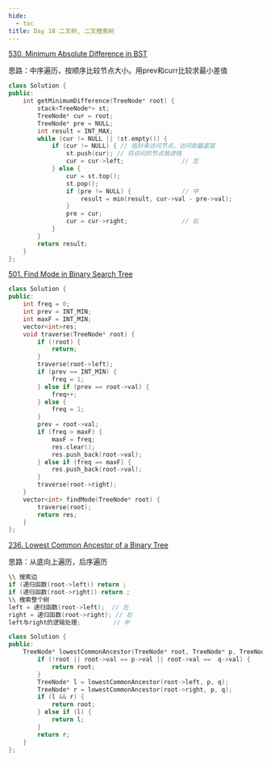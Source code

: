 ```yaml
---
hide:
  - toc
title: Day 18 二叉树, 二叉搜索树
---
```

[530. Minimum Absolute Difference in BST](https://leetcode.cn/problems/minimum-absolute-difference-in-bst/)

思路：中序遍历，按顺序比较节点大小。用prev和curr比较求最小差值
```cpp
class Solution {
public:
    int getMinimumDifference(TreeNode* root) {
        stack<TreeNode*> st;
        TreeNode* cur = root;
        TreeNode* pre = NULL;
        int result = INT_MAX;
        while (cur != NULL || !st.empty()) {
            if (cur != NULL) { // 指针来访问节点，访问到最底层
                st.push(cur); // 将访问的节点放进栈
                cur = cur->left;                // 左
            } else {
                cur = st.top();
                st.pop();
                if (pre != NULL) {              // 中
                    result = min(result, cur->val - pre->val);
                }
                pre = cur;
                cur = cur->right;               // 右
            }
        }
        return result;
    }
};
```
[501. Find Mode in Binary Search Tree](https://leetcode.cn/problems/find-mode-in-binary-search-tree/)

```cpp
class Solution {
public:
    int freq = 0;
    int prev = INT_MIN;
    int maxF = INT_MIN;
    vector<int>res;
    void traverse(TreeNode* root) {
        if (!root) {
            return;
        }
        traverse(root->left);
        if (prev == INT_MIN) {
            freq = 1;
        } else if (prev == root->val) {
            freq++;
        } else {
            freq = 1;
        }
        prev = root->val;
        if (freq > maxF) {
            maxF = freq;
            res.clear();
            res.push_back(root->val);
        } else if (freq == maxF) {
            res.push_back(root->val);
        }
        traverse(root->right);
    }
    vector<int> findMode(TreeNode* root) {
        traverse(root);
        return res;
    }
};
```

[236. Lowest Common Ancestor of a Binary Tree](https://leetcode.cn/problems/lowest-common-ancestor-of-a-binary-tree/)

思路：从底向上遍历，后序遍历
```cpp
\\ 搜索边
if (递归函数(root->left)) return ;
if (递归函数(root->right)) return ;
\\ 搜索整个树
left = 递归函数(root->left);  // 左
right = 递归函数(root->right); // 右
left与right的逻辑处理;         // 中 
```

```cpp
class Solution {
public:
    TreeNode* lowestCommonAncestor(TreeNode* root, TreeNode* p, TreeNode* q) {
        if (!root || root->val == p->val || root->val ==  q->val) {
            return root;
        }
        TreeNode* l = lowestCommonAncestor(root->left, p, q);
        TreeNode* r = lowestCommonAncestor(root->right, p, q);
        if (l && r) {
            return root;
        } else if (l) {
            return l;
        }
        return r;
    }   
};
```
